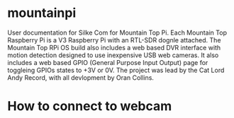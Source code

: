 # mountainpi
User documentation for Silke Com for Mountain Top Pi.
Each Mountain Top Raspberry Pi is a V3 Raspberry Pi with an RTL-SDR dognle attached.  The Mountain Top RPi OS build also includes a web based DVR interface with motion detection designed to use inexpensive USB web cameras.  It also includes a web based GPIO (General Purpose Input Output) page for toggleing GPIOs states to +3V or 0V.  The project was lead by the Cat Lord Andy Record, with all devlopment by Oran Collins.

# How to connect to webcam

```bash
```
